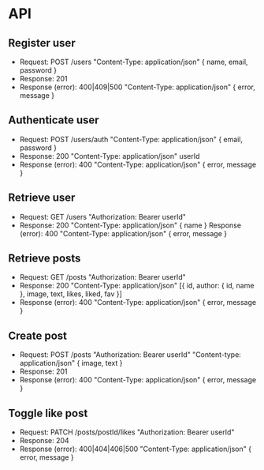 # API

## Register user

- Request: POST /users "Content-Type: application/json" { name, email, password }
- Response: 201
- Response (error): 400|409|500 "Content-Type: application/json" { error, message }

## Authenticate user

- Request: POST /users/auth "Content-Type: application/json" { email, password }
- Response: 200 "Content-Type: application/json" userId
- Response (error): 400 "Content-Type: application/json" { error, message }

## Retrieve user

- Request: GET /users "Authorization: Bearer userId"
- Response: 200 "Content-Type: application/json" { name }
Response (error): 400 "Content-Type: application/json" { error, message }

## Retrieve posts

- Request: GET /posts "Authorization: Bearer userId"
- Response: 200 "Content-Type: application/json" [{ id, author: { id, name }, image, text, likes, liked, fav }]
- Response (error): 400 "Content-Type: application/json" { error, message }

## Create post

- Request: POST /posts "Authorization: Bearer userId" "Content-type: application/json" { image, text }
- Response: 201
- Response (error): 400 "Content-Type: application/json" { error, message }

## Toggle like post

- Request: PATCH /posts/postId/likes "Authorization: Bearer userId"
- Response: 204
- Response (error): 400|404|406|500 "Content-Type: application/json" { error, message }
